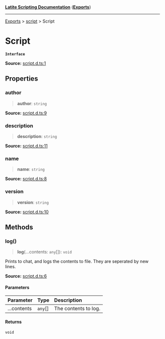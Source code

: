 [**Latite Scripting Documentation**](../../README.md) ([**Exports**](../../exports.md))

---

[Exports](../../exports.md) > [script](../index.md) > Script

# Script

**`Interface`**

**Source:** [script.d.ts:1](https://github.com/LatiteScripting/latitescripting.github.io/blob/6e0c251/definitions/script.d.ts#L1)

## Properties

### author

> **author**: `string`

**Source:** [script.d.ts:9](https://github.com/LatiteScripting/latitescripting.github.io/blob/6e0c251/definitions/script.d.ts#L9)

### description

> **description**: `string`

**Source:** [script.d.ts:11](https://github.com/LatiteScripting/latitescripting.github.io/blob/6e0c251/definitions/script.d.ts#L11)

### name

> **name**: `string`

**Source:** [script.d.ts:8](https://github.com/LatiteScripting/latitescripting.github.io/blob/6e0c251/definitions/script.d.ts#L8)

### version

> **version**: `string`

**Source:** [script.d.ts:10](https://github.com/LatiteScripting/latitescripting.github.io/blob/6e0c251/definitions/script.d.ts#L10)

## Methods

### log()

> **log**(...contents: `any`[]): `void`

Prints to chat, and logs the contents to file. They are seperated by new lines.

**Source:** [script.d.ts:6](https://github.com/LatiteScripting/latitescripting.github.io/blob/6e0c251/definitions/script.d.ts#L6)

#### Parameters

| Parameter   | Type    | Description          |
| :---------- | :------ | :------------------- |
| ...contents | `any`[] | The contents to log. |

#### Returns

`void`
